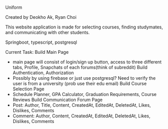 Uniform 

Created by Deokho Ak, Ryan Choi

This website application is made for selecting courses, finding studymates, and communicating with other students. 

Springboot, typescript, postgresql

Current Task:
Build Main Page
- main page will consist of login/sign up button, access to three different tabs, Profile, Snapchats of each forums(think of subreddit)
Build Authentication, Authorization
- Possibly by using firebase or just use postgresql? Need to verify the user is from a university (prob use their edu email)
Build Course Selection Page
- Schedule Planner, GPA Calculator, Graduation Requirements, Course Reviews
Build Communication Forum Page
- Post: Author, Title, Content, CreatedAt, EditedAt, DeletedAt, Likes, Dislikes, Comments
- Comment: Author, Content, CreatedAt, EditedAt, DeletedAt, Likes, Dislikes, Comments 